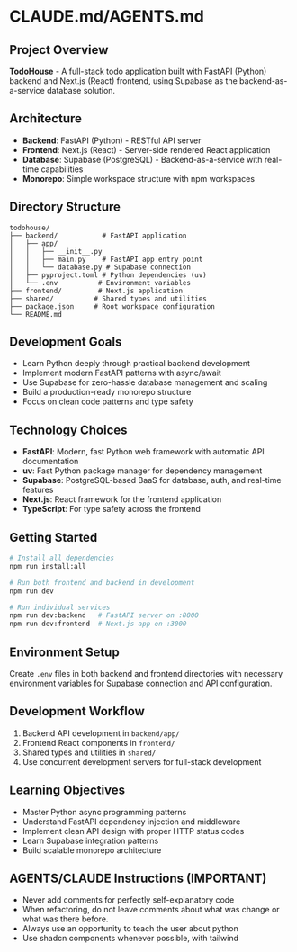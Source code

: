 # CLAUDE.md/AGENTS.md

## Project Overview

**TodoHouse** - A full-stack todo application built with FastAPI (Python) backend and Next.js (React) frontend, using Supabase as the backend-as-a-service database solution.

## Architecture

- **Backend**: FastAPI (Python) - RESTful API server
- **Frontend**: Next.js (React) - Server-side rendered React application
- **Database**: Supabase (PostgreSQL) - Backend-as-a-service with real-time capabilities
- **Monorepo**: Simple workspace structure with npm workspaces

## Directory Structure

```
todohouse/
├── backend/           # FastAPI application
│   ├── app/
│   │   ├── __init__.py
│   │   ├── main.py    # FastAPI app entry point
│   │   └── database.py # Supabase connection
│   ├── pyproject.toml # Python dependencies (uv)
│   └── .env          # Environment variables
├── frontend/         # Next.js application
├── shared/          # Shared types and utilities
├── package.json     # Root workspace configuration
└── README.md
```

## Development Goals

- Learn Python deeply through practical backend development
- Implement modern FastAPI patterns with async/await
- Use Supabase for zero-hassle database management and scaling
- Build a production-ready monorepo structure
- Focus on clean code patterns and type safety

## Technology Choices

- **FastAPI**: Modern, fast Python web framework with automatic API documentation
- **uv**: Fast Python package manager for dependency management
- **Supabase**: PostgreSQL-based BaaS for database, auth, and real-time features
- **Next.js**: React framework for the frontend application
- **TypeScript**: For type safety across the frontend

## Getting Started

```bash
# Install all dependencies
npm run install:all

# Run both frontend and backend in development
npm run dev

# Run individual services
npm run dev:backend   # FastAPI server on :8000
npm run dev:frontend  # Next.js app on :3000
```

## Environment Setup

Create `.env` files in both backend and frontend directories with necessary environment variables for Supabase connection and API configuration.

## Development Workflow

1. Backend API development in `backend/app/`
2. Frontend React components in `frontend/`
3. Shared types and utilities in `shared/`
4. Use concurrent development servers for full-stack development

## Learning Objectives

- Master Python async programming patterns
- Understand FastAPI dependency injection and middleware
- Implement clean API design with proper HTTP status codes
- Learn Supabase integration patterns
- Build scalable monorepo architecture

## AGENTS/CLAUDE Instructions (IMPORTANT)

- Never add comments for perfectly self-explanatory code
- When refactoring, do not leave comments about what was change or what was there before.
- Always use an opportunity to teach the user about python
- Use shadcn components whenever possible, with tailwind